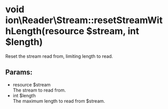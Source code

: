 # void ion\Reader\Stream::resetStreamWithLength(resource $stream, int $length)

Reset the stream read from, limiting length to read.






## Params:

* resource $stream  
   The stream to read from.
* int $length  
   The maximum length to read from $stream.


